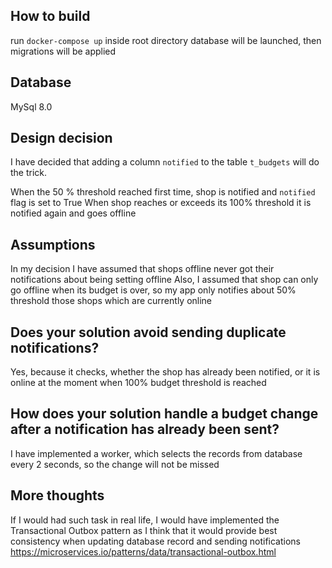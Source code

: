 
## How to build
run `docker-compose up` inside root directory
database will be launched, then migrations will be applied

## Database
MySql 8.0

## Design decision
I have decided that adding a column `notified` to the table `t_budgets` will do the trick.

When the 50 % threshold reached first time, shop is notified and `notified` flag is set to True
When shop reaches or exceeds its 100% threshold it is notified again and goes offline

## Assumptions
In my decision I have assumed that shops offline never got their notifications about being setting offline
Also, I assumed that shop can only go offline when its budget is over, so my app only notifies about 50% threshold those shops which are currently online

## Does your solution avoid sending duplicate notifications?
Yes, because it checks, whether the shop has already been notified, or it is online at the moment when 100% budget threshold is reached

## How does your solution handle a budget change after a notification has already been sent?
I have implemented a worker, which selects the records from database every 2 seconds, so the change will not be missed

## More thoughts
If I would had such task in real life, I would have implemented the Transactional Outbox pattern as I think that it would provide best consistency when updating database record and sending notifications
https://microservices.io/patterns/data/transactional-outbox.html
